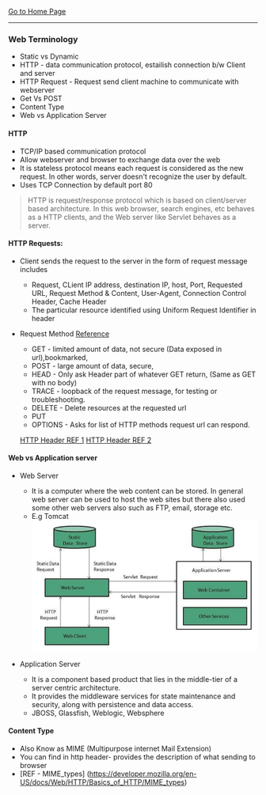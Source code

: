 [Go to Home Page](/training)

***

### Web Terminology

* Static vs Dynamic
* HTTP - data communication protocol, estailish connection b/w Client and server
* HTTP Request - Request send client machine to communicate with webserver
* Get Vs POST
* Content Type
* Web vs Application Server

#### HTTP
  * TCP/IP based communication protocol
  * Allow webserver and browser to exchange data over the web
  * It is stateless protocol means each request is considered as the new request. In other words, server doesn't recognize the user by default.
  * Uses TCP Connection by default port 80

> HTTP is request/response protocol which is based on client/server based architecture. In this web browser, search engines, etc behaves as a HTTP clients, and the Web server like Servlet behaves as a server.

#### HTTP Requests:

  * Client sends the request to the server in the form of request message includes
      * Request, CLient IP address, destination IP, host, Port, Requested URL, Request Method & Content, User-Agent, Connection Control Header, Cache Header
      * The particular resource identified using Uniform Request Identifier in header
  * Request Method [Reference](https://www.w3.org/Protocols/rfc2616/rfc2616-sec9.html)
      * GET - limited amount of data, not secure (Data exposed in url),bookmarked,
      * POST - large amount of data, secure,
      * HEAD - Only ask Header part of whatever GET return, (Same as GET with no body)
      * TRACE -  loopback of the request message, for testing or troubleshooting.
      * DELETE - Delete resources at the requested url
      * PUT
      * OPTIONS - Asks for list of HTTP methods request url can respond.

    [HTTP Header REF  1](https://www.w3.org/Protocols/HTTP/HTRQ_Headers.html)
    [HTTP Header REF 2](https://www.w3.org/Protocols/rfc2616/rfc2616-sec14.html)

#### Web vs Application server
  * Web Server
      * It is a computer where the web content can be stored. In general web server can be used to host the web sites but there also used some other web servers also such as FTP, email, storage etc.
      * E.g Tomcat
      ![Web Server ](images/server-web-vs-application1.png)


  * Application Server
      * It is a component based product that lies in the middle-tier of a server centric architecture.
      * It provides the middleware services for state maintenance and security, along with persistence and data access.
      * JBOSS, Glassfish, Weblogic, Websphere

#### Content Type
  * Also Know as MIME (Multipurpose internet Mail Extension)
  * You can find in http header- provides the description of what sending to browser
  * [REF - MIME_types] (https://developer.mozilla.org/en-US/docs/Web/HTTP/Basics_of_HTTP/MIME_types)
